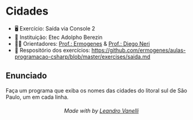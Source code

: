 # Cidades

* 🖥️ Exercício: Saída via Console 2 
* 🏫 Instituição: Etec Adolpho Berezin
* 👨‍🏫 Orientadores: <a href="https://github.com/ermogenes">Prof.: Ermogenes</a> & <a href="https://github.com/diegoneri">Prof.: Diego Neri</a>
* 📖 Respositório dos exercícios: https://github.com/ermogenes/aulas-programacao-csharp/blob/master/exercises/saida.md

## Enunciado

Faça um programa que exiba os nomes das cidades do litoral sul de São Paulo, um em cada linha.

<h6 align="center">Made with by <a href="https://github.com/LeoVanelli">Leandro Vanelli</a></h6>
